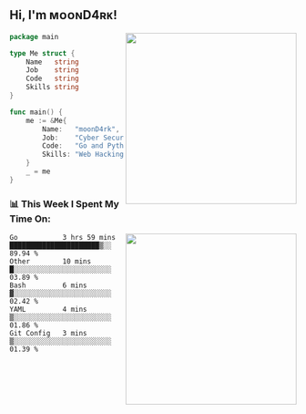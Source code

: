 <h2> Hi, I'm ᴍᴏᴏɴD4ʀᴋ!</h2>
<img align='right' src="https://github-readme-stats.vercel.app/api?username=moond4rk&show_icons=true&theme=radical" width="300">


```go
package main

type Me struct {
	Name   string
	Job    string
	Code   string
	Skills string
}

func main() {
	me := &Me{
		Name:   "moonD4rk",
		Job:    "Cyber Security Engineer",
		Code:   "Go and Python and Others",
		Skills: "Web Hacking ^o^",
	}
	_ = me
}
```



<h3>📊 This Week I Spent My Time On:</h3>
<img align='right' src="https://spotify-github-profile.vercel.app/api/view?uid=dayjackson56081&cover_image=true&theme=novatorem" width="300">

<!--START_SECTION:waka-->
```text
Go           3 hrs 59 mins   ██████████████████████▒░░   89.94 % 
Other        10 mins         █░░░░░░░░░░░░░░░░░░░░░░░░   03.89 % 
Bash         6 mins          ▓░░░░░░░░░░░░░░░░░░░░░░░░   02.42 % 
YAML         4 mins          ▒░░░░░░░░░░░░░░░░░░░░░░░░   01.86 % 
Git Config   3 mins          ▒░░░░░░░░░░░░░░░░░░░░░░░░   01.39 % 
```
<!--END_SECTION:waka-->

